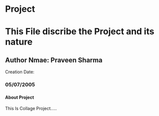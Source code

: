 # Project
<h1>This File discribe the Project and its nature</h1>
<h2>Author Nmae: Praveen Sharma</h2>
Creation Date:<h3>05/07/2005<h3>
<h4>About Project</h4>
<p>This Is Collage Project.....</p>